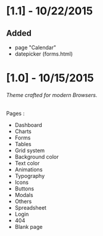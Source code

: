 # [1.1] - 10/22/2015
## Added
- page "Calendar"
- datepicker (forms.html)

# [1.0] - 10/15/2015
###### Theme crafted for modern Browsers.

Pages :

* Dashboard
* Charts
* Forms
* Tables
* Grid system
* Background color
* Text color
* Animations
* Typography
* Icons
* Buttons
* Modals
* Others
* Spreadsheet
* Login
* 404
* Blank page